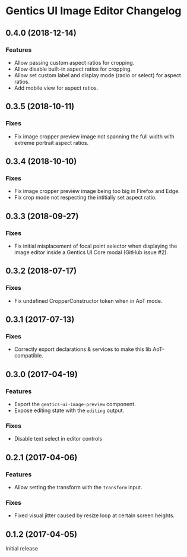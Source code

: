 # Gentics UI Image Editor Changelog

## 0.4.0 (2018-12-14)

### Features

* Allow passing custom aspect ratios for cropping.
* Allow disable built-in aspect ratios for cropping.
* Allow set custom label and display mode (radio or select) for aspect ratios.
* Add mobile view for aspect ratios.

## 0.3.5 (2018-10-11)

### Fixes

* Fix image cropper preview image not spanning the full width with extreme portrait aspect ratios.

## 0.3.4 (2018-10-10)

### Fixes

* Fix image cropper preview image being too big in Firefox and Edge.
* Fix crop mode not respecting the intitially set aspect ratio.

## 0.3.3 (2018-09-27)

### Fixes

* Fix initial misplacement of focal point selector when displaying the image editor inside a Gentics UI Core modal (GitHub issue #2).

## 0.3.2 (2018-07-17)

### Fixes

* Fix undefined CropperConstructor token when in AoT mode.

## 0.3.1 (2017-07-13)

### Fixes

* Correctly export declarations & services to make this lib AoT-compatible.

## 0.3.0 (2017-04-19)

### Features

* Export the `gentics-ui-image-preview` component.
* Expose editing state with the `editing` output.

### Fixes

* Disable text select in editor controls

## 0.2.1 (2017-04-06)

### Features

* Allow setting the transform with the `transform` input.

### Fixes

* Fixed visual jitter caused by resize loop at certain screen heights.

## 0.1.2 (2017-04-05)

Initial release

